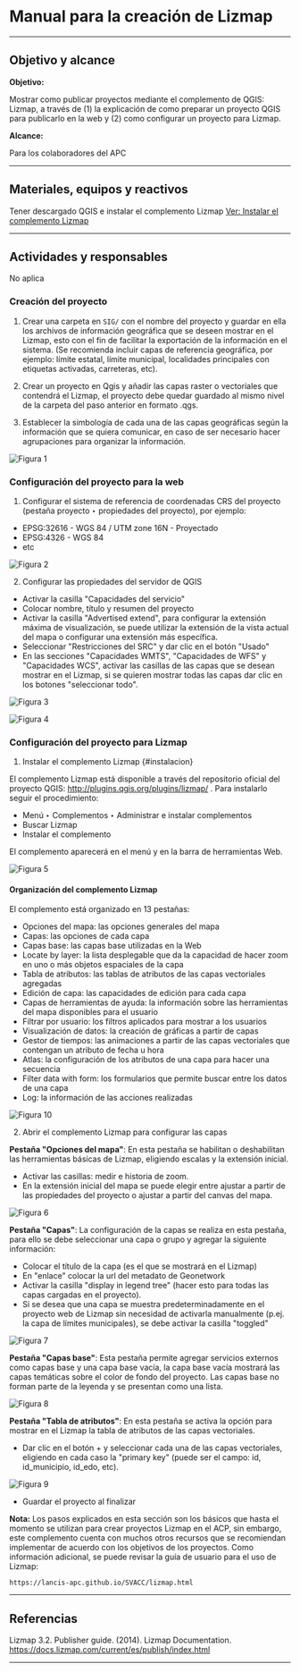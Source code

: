 # Manual para la creación de Lizmap

* * *

## Objetivo y alcance

**Objetivo:** 

Mostrar como publicar proyectos mediante el complemento de QGIS: Lizmap, a través de (1) la explicación de como preparar un proyecto QGIS para publicarlo en la web y (2) como configurar un proyecto para Lizmap.

**Alcance:** 

Para los colaboradores del APC

* * *

## Materiales, equipos y reactivos

Tener descargado QGIS e instalar el complemento Lizmap [Ver: Instalar el complemento Lizmap](#instalación)

* * *

## Actividades y responsables

No aplica

### Creación del proyecto 

1. Crear una carpeta en ```SIG/``` con el nombre del proyecto y guardar en ella los archivos de información geográfica que se deseen mostrar en el Lizmap, esto con el fin de facilitar la exportación de la información en el sistema. (Se recomienda incluir capas de referencia geográfica, por ejemplo: límite estatal, límite municipal, localidades principales con etiquetas activadas, carreteras, etc).

2. Crear un proyecto en Qgis y añadir las capas raster o vectoriales que contendrá el Lizmap, el proyecto debe quedar guardado al mismo nivel de la carpeta del paso anterior en formato .qgs.

3. Establecer la simbología de cada una de las capas geográficas según la información que se quiera comunicar, en caso de ser necesario hacer agrupaciones para organizar la información.

![Figura 1](imagen1.png)
  

### Configuración del proyecto para la web 

1. Configurar el sistema de referencia de coordenadas CRS del proyecto (pestaña proyecto ‣ propiedades del proyecto), por ejemplo:

- EPSG:32616 - WGS 84 / UTM zone 16N - Proyectado
- EPSG:4326 - WGS 84
- etc

![Figura 2](imagen2.png)


2. Configurar las propiedades del servidor de QGIS

- Activar la casilla "Capacidades del servicio"
- Colocar nombre, título y resumen del proyecto
- Activar la casilla "Advertised extend", para configurar la extensión máxima de visualización, se puede utilizar la extensión de la vista actual del mapa o configurar una extensión más específica. 
- Seleccionar "Restricciones del SRC" y dar clic en el botón "Usado"
- En las secciones "Capacidades WMTS", "Capacidades de WFS" y "Capacidades WCS", activar las casillas de las capas que se desean mostrar en el Lizmap, si se quieren mostrar todas las capas dar clic en los botones "seleccionar todo".

![Figura 3](imagen3.png)

![Figura 4](imagen4.png)


### Configuración del proyecto para Lizmap 

1. Instalar el complemento Lizmap {#instalacion}

El complemento Lizmap está disponible a través del repositorio oficial del proyecto QGIS: http://plugins.qgis.org/plugins/lizmap/ . Para instalarlo seguir el procedimiento:

- Menú ‣ Complementos ‣ Administrar e instalar complementos
- Buscar Lizmap
- Instalar el complemento

El complemento aparecerá en el menú y en la barra de herramientas Web.

![Figura 5](imagen5.png)

#### Organización del complemento Lizmap 

El complemento está organizado en 13 pestañas:

- Opciones del mapa: las opciones generales del mapa
- Capas: las opciones de cada capa
- Capas base: las capas base utilizadas en la Web
- Locate by layer: la lista desplegable que da la capacidad de hacer zoom en uno o más objetos espaciales de la capa
- Tabla de atributos: las tablas de atributos de las capas vectoriales agregadas
- Edición de capa: las capacidades de edición para cada capa
- Capas de herramientas de ayuda: la información sobre las herramientas del mapa disponibles para el usuario
- Filtrar por usuario: los filtros aplicados para mostrar a los usuarios
- Visualización de datos: la creación de gráficas a partir de capas
- Gestor de tiempos: las animaciones a partir de las capas vectoriales que contengan un atributo de fecha u hora
- Atlas: la configuración de los atributos de una capa para hacer una secuencia
- Filter data with form: los formularios que permite buscar entre los datos de una capa
- Log: la información de las acciones realizadas


![Figura 10](imagen10.png)

2. Abrir el complemento Lizmap para configurar las capas

__Pestaña "Opciones del mapa"__: En esta pestaña se habilitan o deshabilitan las herramientas básicas de Lizmap, eligiendo escalas y la extensión inicial.

- Activar las casillas: medir e historia de zoom. 
- En la extensión inicial del mapa se puede elegir entre ajustar a partir de las propiedades del proyecto o ajustar a partir del canvas del mapa.

![Figura 6](imagen6.png)

__Pestaña "Capas"__: La configuración de la capas se realiza en esta pestaña, para ello se debe seleccionar una capa o grupo y agregar la siguiente información:

- Colocar el título de la capa (es el que se mostrará en el Lizmap)
- En "enlace" colocar la url del metadato de Geonetwork
- Activar la casilla "display in legend tree" (hacer esto para todas las capas cargadas en el proyecto).
- Si se desea que una capa se muestra predeterminadamente en el proyecto web de Lizmap sin necesidad de activarla manualmente (p.ej. la capa de límites municipales), se debe activar la casilla "toggled"

![Figura 7](imagen7.png)


__Pestaña "Capas base"__: Esta pestaña permite agregar servicios externos como capas base y una capa base vacía, la capa base vacía mostrará las capas temáticas sobre el color de fondo del proyecto. Las capas base no forman parte de la leyenda y se presentan como una lista.

![Figura 8](imagen8.png)

__Pestaña "Tabla de atributos"__: En esta pestaña se activa la opción para mostrar en el Lizmap la tabla de atributos de las capas vectoriales.

- Dar clic en el botón + y seleccionar cada una de las capas vectoriales, eligiendo en cada caso la "primary key" (puede ser el campo: id, id_municipio, id_edo, etc).

![Figura 9](imagen9.png)

- Guardar el proyecto al finalizar 


**Nota:** Los pasos explicados en esta sección son los básicos que hasta el momento se utilizan para crear proyectos Lizmap en el ACP, sin embargo, este complemento cuenta con muchos otros recursos que se recomiendan implementar de acuerdo con los objetivos de los proyectos. Como información adicional, se puede revisar la guía de usuario para el uso de Lizmap:

```
https://lancis-apc.github.io/SVACC/lizmap.html
```

* * *

## Referencias


Lizmap 3.2. Publisher guide. (2014). Lizmap Documentation. https://docs.lizmap.com/current/es/publish/index.html

* * *
